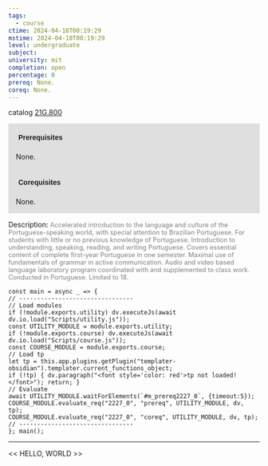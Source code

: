 ```yaml
---
tags:
  - course
ctime: 2024-04-18T00:19:29
mstime: 2024-04-18T00:19:29
level: undergraduate
subject: 
university: mit
completion: open
percentage: 0
prereq: None.
coreq: None.
---
```


catalog [21G.800](http://student.mit.edu/catalog/m21Gh.html#21G.800)

<span style="display: block; padding: 15px; background-color: rgb(100, 100, 100, 0.2);"><font id="m_prereq2227_0" style="display: block; font-family: Arial, sans-serif; font-weight: bold; padding: 5px">Prerequisites</font><br><span id="prereq2227_0">None.</span></span>
<span style="display: block; padding: 15px; background-color: rgb(100, 100, 100, 0.2);"><font id="m_coreq2227_0" style="display: block; font-family: Arial, sans-serif; font-weight: bold; padding: 5px">Corequisites</font><br><span id="coreq2227_0">None.</span></span>

<font style="">Description:</font>
<font style="color: grey; font-size: 0.8rem;">Accelerated introduction to the language and culture of the Portuguese-speaking world, with special attention to Brazilian Portuguese. For students with little or no previous knowledge of Portuguese. Introduction to understanding, speaking, reading, and writing Portuguese. Covers essential content of complete first-year Portuguese in one semester. Maximal use of fundamentals of grammar in active communication. Audio and video based language laboratory program coordinated with and supplemented to class work. Conducted in Portuguese. Limited to 18.</font>

```dataviewjs
const main = async _ => {
// --------------------------------
// Load modules
if (!module.exports.utility) dv.executeJs(await dv.io.load("Scripts/utility.js"));
const UTILITY_MODULE = module.exports.utility;
if (!module.exports.course) dv.executeJs(await dv.io.load("Scripts/course.js"));
const COURSE_MODULE = module.exports.course;
// Load tp
let tp = this.app.plugins.getPlugin("templater-obsidian").templater.current_functions_object;
if (!tp) { dv.paragraph("<font style='color: red'>tp not loaded!</font>"); return; }
// Evaluate
await UTILITY_MODULE.waitForElements(`#m_prereq2227_0`, {timeout:5});
COURSE_MODULE.evaluate_req("2227_0", "prereq", UTILITY_MODULE, dv, tp);
COURSE_MODULE.evaluate_req("2227_0", "coreq", UTILITY_MODULE, dv, tp);
// --------------------------------
}; main();
```

---

<< HELLO, WORLD >>
